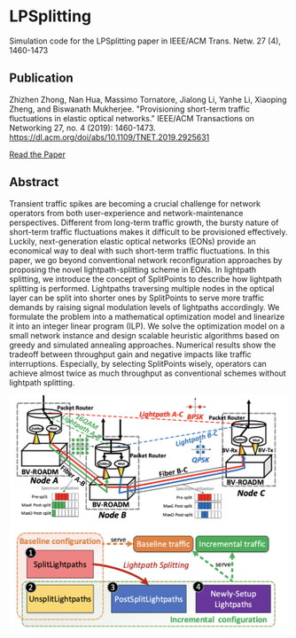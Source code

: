 # LPSplitting
Simulation code for the LPSplitting paper in IEEE/ACM Trans. Netw. 27 (4), 1460-1473

## Publication
Zhizhen Zhong, Nan Hua, Massimo Tornatore, Jialong Li, Yanhe Li, Xiaoping Zheng, and Biswanath Mukherjee. "Provisioning short-term traffic fluctuations in elastic optical networks." IEEE/ACM Transactions on Networking 27, no. 4 (2019): 1460-1473. https://dl.acm.org/doi/abs/10.1109/TNET.2019.2925631

<a href="https://cloud.tsinghua.edu.cn/f/cfc0362c3f3d4cc49154/" target="_blank">Read the Paper</a>


## Abstract
Transient traffic spikes are becoming a crucial challenge for network operators from both user-experience and network-maintenance perspectives. Different from long-term traffic growth, the bursty nature of short-term traffic fluctuations makes it difficult to be provisioned effectively. Luckily, next-generation elastic optical networks (EONs) provide an economical way to deal with such short-term traffic fluctuations. In this paper, we go beyond conventional network reconfiguration approaches by proposing the novel lightpath-splitting scheme in EONs. In lightpath splitting, we introduce the concept of SplitPoints to describe how lightpath splitting is performed. Lightpaths traversing multiple nodes in the optical layer can be split into shorter ones by SplitPoints to serve more traffic demands by raising signal modulation levels of lightpaths accordingly. We formulate the problem into a mathematical optimization model and linearize it into an integer linear program (ILP). We solve the optimization model on a small network instance and design scalable heuristic algorithms based on greedy and simulated annealing approaches. Numerical results show the tradeoff between throughput gain and negative impacts like traffic interruptions. Especially, by selecting SplitPoints wisely, operators can achieve almost twice as much throughput as conventional schemes without lightpath splitting.

<img src="images/LPSplitting.jpg" alt="lpsplitting logo" style="float: left; margin-right: 10px;" /><br/><br/><br/><br/><br/><br/>
